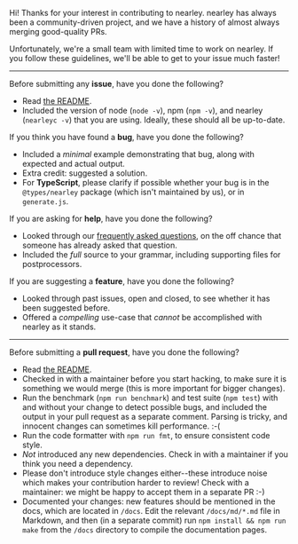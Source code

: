 Hi! Thanks for your interest in contributing to nearley. nearley has always
been a community-driven project, and we have a history of almost always merging
good-quality PRs.

Unfortunately, we're a small team with limited time to work on nearley. If you
follow these guidelines, we'll be able to get to your issue much faster!

---

Before submitting any **issue**, have you done the following?
* Read [the
  README](https://github.com/Hardmath123/nearley/blob/master/README.md).
* Included the version of node (`node -v`), npm (`npm -v`), and nearley
  (`nearleyc -v`) that you are using. Ideally, these should all be up-to-date.

If you think you have found a **bug**, have you done the following?
* Included a _minimal_ example demonstrating that bug, along with expected and
  actual output.
* Extra credit: suggested a solution.
* For **TypeScript**, please clarify if possible whether your bug is in the
  `@types/nearley` package (which isn't maintained by us), or in `generate.js`.

If you are asking for **help**, have you done the following?
* Looked through our [frequently asked
  questions](https://github.com/Hardmath123/nearley/issues?utf8=✓&q=label%3Aquestion),
  on the off chance that someone has already asked that question.
* Included the _full_ source to your grammar, including supporting files for
  postprocessors.

If you are suggesting a **feature**, have you done the following?
* Looked through past issues, open and closed, to see whether it has been
  suggested before.
* Offered a _compelling_ use-case that _cannot_ be accomplished with nearley as
  it stands.

---

Before submitting a **pull request**, have you done the following?
* Read [the
  README](https://github.com/Hardmath123/nearley/blob/master/README.md).
* Checked in with a maintainer before you start hacking, to make sure it is
  something we would merge (this is more important for bigger changes).
* Run the benchmark (`npm run benchmark`) and test suite (`npm test`) with and
  without your change to detect possible bugs, and included the output in your
  pull request as a separate comment. Parsing is tricky, and innocent changes
  can sometimes kill performance. :-(
* Run the code formatter with `npm run fmt`, to ensure consistent code style.
* _Not_ introduced any new dependencies. Check in with a maintainer if you
  think you need a dependency.
* Please don't introduce style changes either--these introduce noise which
  makes your contribution harder to review! Check with a maintainer: we might
  be happy to accept them in a separate PR :-)
* Documented your changes: new features should be mentioned in the docs, which
  are located in `/docs`. Edit the relevant `/docs/md/*.md` file in Markdown,
  and then (in a separate commit) run `npm install && npm run make` from the
  `/docs` directory to compile the documentation pages.
